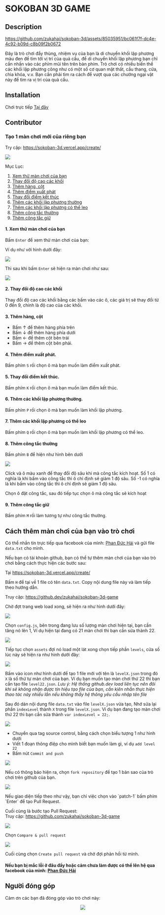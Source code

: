 # SOKOBAN 3D GAME

## Description

https://github.com/zukahai/sokoban-3d/assets/85035951/bc061f7f-dc4e-4c92-b09d-c8b09f2b0672

Đây là trò chơi đẩy thùng, nhiệm vụ của bạn là di chuyển khối lập phương màu đen để tìm tới vị trí của quả cầu,
để di chuyển khối lập phương bạn chỉ cần nhấn vào các phím mũi tên trên bàn phím. Trò chơi có nhiều biến thể các khối lập phương công như có một số cơ quan mật thất, cầu thang, cửa, chìa khóa, v.v. Bạn cần phải tìm ra cách để vượt qua các chướng ngại vật này để tìm ra vị trí của quả cầu.

## Installation

Chơi trực tiếp [Tại đây](https://sokoban-3d.vercel.app/)

## Contributor

### Tạo 1 màn chơi mới của riêng bạn

Try cập: https://sokoban-3d.vercel.app/create/

<p style="center"><img src = "./assets/images/create1.png"></p>

Mục Lục:

1. [Xem thử màn chơi của bạn](#1-xem-thử-màn-chơi-của-bạn)
2. [Thay đổi độ cao các khối](#2-thay-đổi-độ-cao-các-khối)
3. [Thêm hàng, cột](#3-thêm-hàng-cột)
4. [Thêm điểm xuất phát](#4-thêm-điểm-xuất-phát)
5. [Thay đổi điểm kết thúc](#5-thay-đổi-điểm-kết-thúc)
6. [Thêm các khối lập phương thường](#6-thêm-các-khối-lập-phương-thường)
7. [Thêm các khối lập phương có thể leo](#7-thêm-các-khối-lập-phương-có-thể-leo)
8. [Thêm công tắc thường](#8-thêm-công-tắc-thường)
9. [Thêm công tắc giữ](#9-thêm-công-tắc-giữ)

#### 1. Xem thử màn chơi của bạn
Bấm `Enter` để xem thử màn chơi của bạn:

Ví dụ như với hình dưới đây:

<p style="center"><img src = "./assets/images/create1.png"></p>

Thì sau khi bấm `Enter` sẽ hiện ra màn chơi như sau:

<p style="center"><img src = "./assets/images/create2.png"></p>

#### 2. Thay đổi độ cao các khối

Thay đổi độ cao các khối bằng các bấm vào các ô, các giá trị sẽ thay đổi từ 0 đến 9, chính là độ cao của các khối.

#### 3. Thêm hàng, cột

- Bấm ↑ để thêm hàng phía trên
- Bấm ↓ để thêm hàng phía dưới
- Bấm ← để thêm cột bên trái
- Bấm → để thêm cột bên phải.

#### 4. Thêm điểm xuất phát.

Bấm phím `S` rồi chọn ô mà bạn muốn làm điểm xuất phát.

#### 5. Thay đổi điểm kết thúc.

Bấm phím `K` rồi chọn ô mà bạn muốn làm điểm kết thúc.

#### 6. Thêm các khối lập phương thường.

Bấm phím `P` rồi chọn ô mà bạn muốn làm khối lập phương.

#### 7. Thêm các khối lập phương có thể leo

Bấm phím `Q` rồi chọn ô mà bạn muốn làm khối lập phương có thể leo.

#### 8. Thêm công tắc thường

Bấm phím `B` để hiện như hình bên dưới

<p style="center"><img src = "./assets/images/create3.png"></p>

Click và ô màu xanh để thay đổi độ sâu khi mà công tắc kích hoạt. Số 1 có nghĩa là khi bấm vào công tắc thì ô chỉ định sẽ giảm 1 độ sâu. Số -1 có nghĩa là khi bấm vào công tắc thì ô chỉ định sẽ giảm 1 độ sâu.

Chọn ô đặt công tắc, sau đó tiếp tục chọn ô mà công tắc sẽ kích hoạt

#### 9. Thêm công tắc giữ

Bấm phím `M` rồi làm tương tự như công tắc thường.

## Cách thêm màn chơi của bạn vào trò chơi

Có thể nhắn tin trực tiếp qua facebook của mình: [Phan Đức Hải](https://www.facebook.com/chiatayde/) và gửi file `data.txt` cho mình.

Nếu bạn có tài khoản github, bạn có thể tự thêm màn chơi của bạn vào trò chơi bằng cách thực hiện các bước sau:

Tại https://sokoban-3d.vercel.app/create/

Bấm `H` để tại về 1 file có tên `data.txt`. Copy nội dung file này và làm tiếp theo hướng dẫn.

Truy cập: https://github.dev/zukahai/sokoban-3d-game

Chờ đợt trang web load xong, sẽ hiện ra như hình dưới đây:

<p style="center"><img src = "./assets/images/contribute1.png"></p>

Chọn `config.js`, bên trong đang lưu số lượng màn chơi hiện tại, bạn cần tăng nó lên 1, Ví dụ hiện tại đang có 21 màn chơi thì bạn cần sửa thành 22.

<p style="center"><img src = "./assets/images/contribute2.png"></p>

Tiếp tục chọn `assets` đợi nó load một lát xong chọn tiếp phần `levels`, cửa số lúc này sẽ hiện ra như hình dưới đây:

<p style="center"><img src = "./assets/images/contribute3.png"></p>

Bấm vào icon như hình dưới để tạo 1 file mới với tên là `levelX.json` trong đó `X` là số thứ tự màn chơi của bạn. Ví dụ bạn muốn tạo màn chơi thứ 22 thì bạn cần tạo file `level22.json`.
*Lưu ý: Hệ thống github.dev load liên tục nên đôi khi sẽ không nhận được tín hiệu tạo file của bạn, cần kiên nhẫn thực hiện thao tác này nhiều lần nếu không thấy hệ thông yêu cầu nhập tên file*

Sau đó dán nội dung file `data.txt` vào file `levelX.json` vừa tạo, Nhớ sửa lại phần `indexLevel` thành `X` trong file `levelX.json`. Ví dụ bạn đang tạo màn chơi thứ 22 thì bạn cần sửa thành `var indexLevel = 22;`.

<p style="center"><img src = "./assets/images/contribute5.png"></p>

- Chuyển qua tag source control, bằng cách chọn biểu tượng 1 như hình dưới
- Viết 1 đoạn thông điệp cho mình biết bạn muốn làm gì, ví dụ `add level 22`
- Bấm nút `Commit and push`

<p style="center"><img src = "./assets/images/contribute6.png"></p>

Nếu có thông báo hiện ra, chọn `fork repository` để tạo 1 bản sao của trò chơi trên github của bạn.

<p style="center"><img src = "./assets/images/contribute7.png"></p>
Nếu giao diện tiếp theo như vậy, bạn chỉ việc chọn vào `patch-1` bấm phím `Enter` để tạo Pull Request.

Cuối cùng là bước tạo Pull Request:<br>Truy cập: https://github.com/zukahai/sokoban-3d-game

<p style="center"><img src = "./assets/images/contribute8.png"></p>

Chọn `Compare & pull request`

<p style="center"><img src = "./assets/images/contribute9.png"></p>

Cuối cùng chọn `Create pull request` và chờ đợi phản hồi từ mình.

#### Nếu bạn bị mắc lỗi ở đâu đấy hoặc cảm chưa làm được có thể lên hệ qua facebook của mình: [Phan Đức Hải](https://www.facebook.com/chiatayde/)

## Người đóng góp

Cảm ơn các bạn đã đóng góp vào trò chơi này:

<center>
<a href="https://github.com/zukahai/sokoban-3d-game/graphs/contributors">
  <img src="https://contrib.rocks/image?repo=zukahai/sokoban-3d-game" />
</a>
</center>

